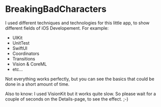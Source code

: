 # BreakingBadCharacters

I used different techniques and technologies for this little app, to show different fields of iOS Developement.
For example:
- UIKit
- UnitTest
- SwiftUI
- Coordinators
- Transitions
- Vision & CoreML
- etc...

Not everything works perfectly, but you can see the basics that could be done in a short amount of time. 

Also to know: I used VisionKit but it works quite slow. So please wait for a couple of seconds on the Details-page, to see the effect. ;-)
